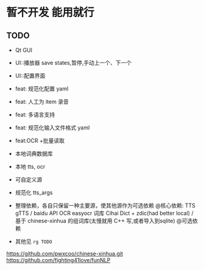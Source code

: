 # 暂不开发 能用就行

## TODO

+ Qt GUI
+ UI::播放器 save states,暂停,手动上一个、下一个
+ UI::配置界面
+ feat: 规范化配置 yaml
+ feat: 人工为 item 录音
+ feat: 多语言支持
+ feat: 规范化输入文件格式 yaml
+ feat:OCR +批量读取


+ 本地词典数据库
+ 本地 tts, ocr
+ 可自定义源

+ 规范化 tts_args

+ 整理依赖，各自只保留一种主要源，使其他源作为可选依赖
@核心依赖: 
  TTS gTTS / baidu API
  OCR easyocr
  词库 Cihai Dict + zdic(had better local) / 基于 chinese-xinhua 的组词库(太慢就用 C++ 写,或者导入到sqlite)
@可选依赖

+ 其他见 `rg TODO`


https://github.com/pwxcoo/chinese-xinhua.git
https://github.com/fighting41love/funNLP
